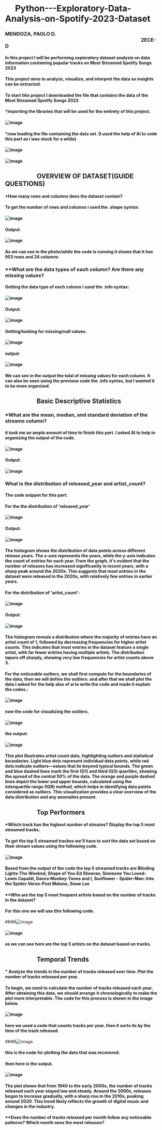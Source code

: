 # &nbsp;&nbsp;&nbsp;&nbsp;&nbsp;Python---Exploratory-Data-Analysis-on-Spotify-2023-Dataset

### MENDOZA, PAOLO D. &nbsp;&nbsp;&nbsp;&nbsp;&nbsp;&nbsp;&nbsp;&nbsp;&nbsp;&nbsp;&nbsp;&nbsp;&nbsp;&nbsp;&nbsp;&nbsp;&nbsp;&nbsp;&nbsp;&nbsp;&nbsp;&nbsp;&nbsp;&nbsp;&nbsp;&nbsp;&nbsp;&nbsp;&nbsp;&nbsp;&nbsp;&nbsp;&nbsp;&nbsp;&nbsp;&nbsp;&nbsp;&nbsp;&nbsp;&nbsp;&nbsp;&nbsp;&nbsp;&nbsp;&nbsp;&nbsp;&nbsp;&nbsp;&nbsp;&nbsp;&nbsp;&nbsp;&nbsp;&nbsp;&nbsp;&nbsp;&nbsp;&nbsp;&nbsp;&nbsp;&nbsp;&nbsp;&nbsp;&nbsp;&nbsp;&nbsp;&nbsp;&nbsp;&nbsp;&nbsp;&nbsp;&nbsp;&nbsp;&nbsp;&nbsp;&nbsp;&nbsp;&nbsp;&nbsp;&nbsp;&nbsp;&nbsp;&nbsp;&nbsp;&nbsp;&nbsp;&nbsp;&nbsp;&nbsp;&nbsp;&nbsp;&nbsp;&nbsp;&nbsp;&nbsp;&nbsp;&nbsp;&nbsp;&nbsp;&nbsp;&nbsp;&nbsp;&nbsp;&nbsp;&nbsp;&nbsp;&nbsp;&nbsp;&nbsp;&nbsp;&nbsp;&nbsp;&nbsp;&nbsp;&nbsp;&nbsp;2ECE-D
####   In this project I will be performing exploratory dataset analysis on data information containing popular tracks on Most Streamed Spotify Songs 2023
####   This project aims to analyze, visualize, and interpret the data so insights can be extracted. 


#### To start this project I downloaded the file that contains the data of the Most Streamed Spotify Songs 2023

#### *importing the libraries that will be used for the entirety of this project.
#### ![image](https://github.com/user-attachments/assets/168dfe8f-b252-409b-8ca0-75c10bdfd4ad)


#### *now loading the file containing the data set. (I used the help of AI to code this part as i was stuck for a while)
#### ![image](https://github.com/user-attachments/assets/ed365032-cea6-4ece-bdb9-e25c48724d98)
#### ![image](https://github.com/user-attachments/assets/4f30aa46-97df-4846-8abc-400c4a87f5a0)
## &nbsp;&nbsp;&nbsp;&nbsp;&nbsp;&nbsp;&nbsp;&nbsp;&nbsp;&nbsp;&nbsp;&nbsp;&nbsp;&nbsp;&nbsp;&nbsp;&nbsp;&nbsp;&nbsp;&nbsp; OVERVIEW OF DATASET(GUIDE QUESTIONS)        
#### *How many rows and columns does the dataset contain?
#### To get the number of rows and columns i used the .shape syntax: 
#### ![image](https://github.com/user-attachments/assets/c2adb03c-8505-45e3-8694-52920fdb927a)
#### Output: 
#### ![image](https://github.com/user-attachments/assets/6663194e-b04a-4101-b4cd-9627feea0c3b)
####    As we can see in the photo/while the code is running it shows that it has 953 rows and 24 columns
### **What are the data types of each column? Are there any missing values?
#### Getting the data type of each column i used the .info syntax:
#### ![image](https://github.com/user-attachments/assets/f953378f-3190-4d4c-8566-01c72b53257e)
#### Output: 
#### ![image](https://github.com/user-attachments/assets/f5a45a1f-b7e8-4b80-8f6f-50ae680a5727)
#### Getting/looking for missing/null values:
#### ![image](https://github.com/user-attachments/assets/5664e82a-44a1-4f03-9f48-77a025c8555a)
#### output:
#### ![image](https://github.com/user-attachments/assets/6adf773f-2f39-479a-b789-f9d5caafdf69)
#### We can see in the output the tolal of missing values for each column. It can also be seen using the previous code the .info syntax, but I wanted it to be more organized.
## &nbsp;&nbsp;&nbsp;&nbsp;&nbsp;&nbsp;&nbsp;&nbsp;&nbsp;&nbsp;&nbsp;&nbsp;&nbsp;&nbsp;&nbsp;&nbsp;&nbsp;&nbsp;&nbsp;&nbsp; Basic Descriptive Statistics
### *What are the mean, median, and standard deviation of the streams column?
#### it took me an ample amount of time to finish this part. I asked AI to help in organizing the output of the code.
#### ![image](https://github.com/user-attachments/assets/fbfc2fd3-3fdb-478a-82e9-4f9e8d447b97)
#### Output:
#### ![image](https://github.com/user-attachments/assets/be72a914-13bf-40a5-b202-0e68789c7d04)
### What is the distribution of released_year and artist_count?
#### The code snippet for this part:
#### For the the distribution of 'released_year'
#### ![image](https://github.com/user-attachments/assets/8558d080-fe1d-4c50-807a-33bd2db2efbc)
#### Output: 
#### ![image](https://github.com/user-attachments/assets/e5610138-4dea-4c19-96cd-351654c96fa5)
#### The histogram shows the distribution of data points across different release years. The x-axis represents the years, while the y-axis indicates the count of entries for each year. From the graph, it's evident that the number of releases has increased significantly in recent years, with a sharp peak around the 2020s. This suggests that most entries in the dataset were released in the 2020s, with relatively few entries in earlier years.
#### For the distribution of 'artist_count':
#### ![image](https://github.com/user-attachments/assets/3d9183a0-adf4-4d2c-a809-9b51a9924b60)
#### Output: 
#### ![image](https://github.com/user-attachments/assets/2f25373f-c0b1-4c6f-9452-e208d90938cd)
#### The histogram reveals a distribution where the majority of entries have an artist count of 1, followed by decreasing frequencies for higher artist counts. This indicates that most entries in the dataset feature a single artist, with far fewer entries having multiple artists. The distribution tapers off sharply, showing very low frequencies for artist counts above 3.
#### For the noticeable outliers, we shall first compute for the boundaries of the data, then we will define the outliers. and after that we shall plot the data I asked for the help also of ai to write the code and made it explain the codes.:
#### ![image](https://github.com/user-attachments/assets/4ea73afd-8fb6-4b18-9b54-49841fa7a76f)
#### now the code for visualizing the outliers.
#### ![image](https://github.com/user-attachments/assets/7c54d4f1-7a45-4060-8f22-1017cf64fdc1)
#### the output:
#### ![image](https://github.com/user-attachments/assets/e94ba04d-1928-4bd7-9dfe-3ead5a9dc000)
#### This plot illustrates artist count data, highlighting outliers and statistical boundaries. Light blue dots represent individual data points, while red dots indicate outliers—values that lie beyond typical bounds. The green and blue dashed lines mark the first (Q1) and third (Q3) quartiles, showing the spread of the central 50% of the data. The orange and purple dashed lines depict the lower and upper bounds, calculated using the interquartile range (IQR) method, which helps in identifying data points considered as outliers. This visualization provides a clear overview of the data distribution and any anomalies present.

## &nbsp;&nbsp;&nbsp;&nbsp;&nbsp;&nbsp;&nbsp;&nbsp;&nbsp;&nbsp;&nbsp;&nbsp;&nbsp;&nbsp;&nbsp;&nbsp;&nbsp;&nbsp;&nbsp;&nbsp; Top Performers
#### *Which track has the highest number of streams? Display the top 5 most streamed tracks.
#### To get the top 5 streamed trackes we'll have to sort the data set based on their stream values using the following code.
#### ![image](https://github.com/user-attachments/assets/f93a291f-3ed8-474f-8cdb-884d80311b7f)
#### Based from the output of the code the top 5 streamed tracks are Blinding Lights-The Weeknd, Shape of You-Ed Sheeran, Someone You Loved-Lewis Capaldi, Dance Monkey-Tones and I, Sunflower - Spider-Man: Into the Spider-Verse-Post Malone, Swae Lee

#### **Who are the top 5 most frequent artists based on the number of tracks in the dataset?
#### For this one we will use this following code.
####![image](https://github.com/user-attachments/assets/40de3737-cfb0-4fdf-b8c7-fed3a569bbb9)
#### ![image](https://github.com/user-attachments/assets/d02cf516-f18f-48d1-b946-b6ce4f137cbf)
#### as we can see here are the top 5 artists on the dataset based on tracks.
## &nbsp;&nbsp;&nbsp;&nbsp;&nbsp;&nbsp;&nbsp;&nbsp;&nbsp;&nbsp;&nbsp;&nbsp;&nbsp;&nbsp;&nbsp;&nbsp;&nbsp;&nbsp;&nbsp;&nbsp; Temporal Trends
#### * Analyze the trends in the number of tracks released over time. Plot the number of tracks released per year.
#### To begin, we need to calculate the number of tracks released each year. After obtaining this data, we should arrange it chronologically to make the plot more interpretable. The code for this process is shown in the image below.
#### ![image](https://github.com/user-attachments/assets/9df82892-3b53-43d0-9c4c-a8974c04bb16)
#### here we used a code that counts tracks per year, then it sorts its by the time of the track released.
####![image](https://github.com/user-attachments/assets/3bc127c6-e9d8-46a8-8ce1-3956aabc7810)
#### this is the code for plotting the data that was recovered.
#### then here is the output.
#### ![image](https://github.com/user-attachments/assets/e0586d1b-9559-4caf-a713-68feb92fec2a)
#### The plot shows that from 1940 to the early 2000s, the number of tracks released each year stayed low and steady. Around the 2000s, releases began to increase gradually, with a sharp rise in the 2010s, peaking around 2020. This trend likely reflects the growth of digital music and changes in the industry.

#### **Does the number of tracks released per month follow any noticeable patterns? Which month sees the most releases?
#### 









